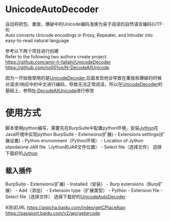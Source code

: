 # UnicodeAutoDecoder

自动将抓包、重放、爆破中的Unicode编码准换为易于阅读的自然语言编码(UTF-8)  
Auto converts Unicode encodings in Proxy, Repeater, and Intruder into easy-to-read natural language

参考以下两个项目进行创建  
Refer to the following two authors create project  
https://github.com/amir-h-fallahi/UnicodeDecoder  
https://github.com/no001ce/N-DecodeAllUnicode  

因为一开始我使用的是[UnicodeDecoder](https://github.com/amir-h-fallahi/UnicodeDecoder),后面发现他会导致在重放和爆破的时候对请求/响应中的中文进行编码，导致无法正常阅读，所以在[UnicodeDecoder](https://github.com/amir-h-fallahi/UnicodeDecoder)的基础上，参照[N-DecodeAllUnicode](https://github.com/no001ce/N-DecodeAllUnicode)进行修改

# 使用方式
脚本使用python编写，需要先在BurpSuite中配置python环境，安装[Jython](https://www.jython.org/download.html)在Java环境中实现python
BurpSuite - Extensions(扩展) - Extensions settings(扩展设置) - Python environment（Python环境） - Location of Jython standalone JAR file（Jython的JAR文件位置） - Select file（选择文件）
选择下载好的[Jython](https://www.jython.org/download.html)
## 载入插件
BurpSuite - Extensions(扩展) - Installed（安装） - Burp extensions（Burp扩展） - Add（添加） - Extension type（扩展类型） - Python - Extension file - Select file（选择文件）
选择下载好的[UnicodeAutoDecoder](https://github.com/monstertsl/UnicodeAutoDecoder)


#测试URL
https://aiqicha.baidu.com/index/getCPlaceAjax
https://passport.baidu.com/v2/api/getqrcode
